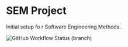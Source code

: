 # SEM Project
Initial setup fo  r Software Engineering Methods   .

![GitHub Workflow Status (branch)](https://img.shields.io/github/actions/workflow/status/Armaant23/sem/main.yml?branch=master)
